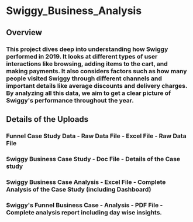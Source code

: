 # Swiggy_Business_Analysis

## Overview
### This project dives deep into understanding how Swiggy performed in 2019. It looks at different types of user interactions like browsing, adding items to the cart, and making payments. It also considers factors such as how many people visited Swiggy through different channels and important details like average discounts and delivery charges. By analyzing all this data, we aim to get a clear picture of Swiggy's performance throughout the year.

## Details of the Uploads
### Funnel Case Study Data - Raw Data File - Excel File - Raw Data File
### Swiggy Business Case Study - Doc File - Details of the Case study
### Swiggy Business Case Analysis - Excel File - Complete Analysis of the Case Study (including Dashboard)
### Swiggy's Funnel Business Case - Analysis - PDF File - Complete analysis report including day wise insights.
